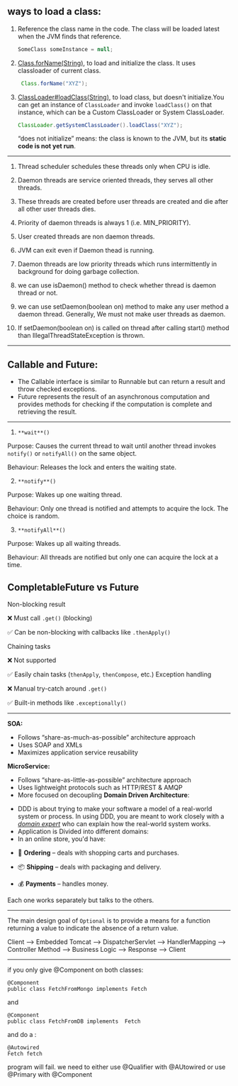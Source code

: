 ## ways to load a class:
1.  Reference the class name in the code. The class will be loaded latest when the JVM finds that reference.
    
    ```java
    SomeClass someInstance = null;
    ```
    
2.  [Class.forName(String)](http://docs.oracle.com/javase/6/docs/api/java/lang/Class.html#forName%28java.lang.String%29), to load and initialize the class. It uses classloader of current class.
    
    ```java
     Class.forName("XYZ");
    ```
    
3.  [ClassLoader#loadClass(String)](http://docs.oracle.com/javase/6/docs/api/java/lang/ClassLoader.html#loadClass%28java.lang.String%29), to load class, but doesn't initialize.You can get an instance of  `ClassLoader`  and invoke  `loadClass()`  on that instance, which can be a Custom ClassLoader or System ClassLoader.
    
    ```java
    ClassLoader.getSystemClassLoader().loadClass("XYZ");
    ```
    “does not initialize” means: the class is known to the JVM, but its **static code is not yet run**.

---
1.  Thread scheduler schedules these threads only when CPU is idle.
    
2.  Daemon threads are service oriented threads, they serves all other threads.
    
3.  These threads are created before user threads are created and die after all other user threads dies.

4.  Priority of daemon threads is always 1 (i.e. MIN_PRIORITY).
    
5.  User created threads are non daemon threads.
    
6.  JVM can exit even if Daemon thead is running.
    
7.  Daemon threads are low priority threads which runs intermittently in background for doing garbage collection.
    
8.  we can use isDaemon() method to check whether thread is daemon thread or not.

9.  we can use setDaemon(boolean on) method to make any user method a daemon thread. Generally, We must not make user threads as daemon.
   
10.  If setDaemon(boolean on) is called on thread after calling start() method than IllegalThreadStateException is thrown.
---
## Callable and Future:

-   The Callable interface is similar to Runnable but can return a result and throw checked exceptions.
-   Future represents the result of an asynchronous computation and provides methods for checking if the computation is complete and retrieving the result.

---
1.  `**wait**()`

Purpose: Causes the current thread to wait until another thread invokes  `notify()`  or  `notifyAll()`  on the same object.

Behaviour: Releases the lock and enters the waiting state.

2.  `**notify**()`

Purpose: Wakes up one waiting thread.

Behaviour: Only one thread is notified and attempts to acquire the lock. The choice is random.

3.  `**notifyAll**()`

Purpose: Wakes up all waiting threads.

Behaviour: All threads are notified but only one can acquire the lock at a time.

## CompletableFuture vs Future

Non-blocking result

❌ Must call `.get()` (blocking)

✅ Can be non-blocking with callbacks like `.thenApply()`

Chaining tasks

❌ Not supported

✅ Easily chain tasks (`thenApply`, `thenCompose`, etc.)
Exception handling

❌ Manual try-catch around `.get()`

✅ Built-in methods like `.exceptionally()`


---
**SOA:**

-   Follows “share-as-much-as-possible” architecture approach
-   Uses SOAP and XMLs
-   Maximizes application service reusability

**MicroService:**

-   Follows “share-as-little-as-possible” architecture approach
-   Uses lightweight protocols such as HTTP/REST & AMQP
-   More focused on decoupling
**Domain Driven Architecture**:
* DDD is about trying to make your software a model of a real-world system or process. In using DDD, you are meant to work closely with a _[domain expert](http://en.wikipedia.org/wiki/Domain_expert)_ who can explain how the real-world system works.
* Application is Divided into different domains:
* In an online store, you'd have:

-   🛒 **Ordering** – deals with shopping carts and purchases.
    
-   📦 **Shipping** – deals with packaging and delivery.
    
-   💰 **Payments** – handles money.
    

Each one works separately but talks to the others.


---
The main design goal of `Optional` is to provide a means for a function returning a value to indicate the absence of a return value.


Client --> Embedded Tomcat --> DispatcherServlet --> HandlerMapping --> Controller Method --> Business Logic --> Response --> Client

---
if you only give @Component on both classes:

```
@Component
public class FetchFromMongo implements Fetch
```
and 
```
@Component
public class FetchFromDB implements  Fetch
```
and do a :
```
@Autowired
Fetch fetch
```
program will fail. we need to either use @Qualifier with @AUtowired or use @Primary with @Component
